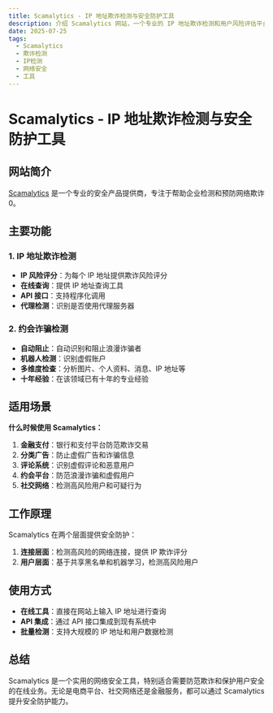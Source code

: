 ```yaml
---
title: Scamalytics - IP 地址欺诈检测与安全防护工具
description: 介绍 Scamalytics 网站，一个专业的 IP 地址欺诈检测和用户风险评估平台，帮助企业防范网络欺诈。
date: 2025-07-25
tags:
  - Scamalytics
  - 欺诈检测
  - IP检测
  - 网络安全
  - 工具
---
```


# Scamalytics - IP 地址欺诈检测与安全防护工具

## 网站简介

[Scamalytics](https://scamalytics.com/) 是一个专业的安全产品提供商，专注于帮助企业检测和预防网络欺诈 <mcreference link="https://scamalytics.com/" index="0">0</mcreference>。

## 主要功能

### 1. IP 地址欺诈检测
- **IP 风险评分**：为每个 IP 地址提供欺诈风险评分
- **在线查询**：提供 IP 地址查询工具
- **API 接口**：支持程序化调用
- **代理检测**：识别是否使用代理服务器

### 2. 约会诈骗检测
- **自动阻止**：自动识别和阻止浪漫诈骗者
- **机器人检测**：识别虚假账户
- **多维度检查**：分析图片、个人资料、消息、IP 地址等
- **十年经验**：在该领域已有十年的专业经验

## 适用场景

**什么时候使用 Scamalytics：**

1. **金融支付**：银行和支付平台防范欺诈交易
2. **分类广告**：防止虚假广告和诈骗信息
3. **评论系统**：识别虚假评论和恶意用户
4. **约会平台**：防范浪漫诈骗和虚假用户
5. **社交网络**：检测高风险用户和可疑行为

## 工作原理

Scamalytics 在两个层面提供安全防护：

1. **连接层面**：检测高风险的网络连接，提供 IP 欺诈评分
2. **用户层面**：基于共享黑名单和机器学习，检测高风险用户

## 使用方式

- **在线工具**：直接在网站上输入 IP 地址进行查询
- **API 集成**：通过 API 接口集成到现有系统中
- **批量检测**：支持大规模的 IP 地址和用户数据检测

## 总结

Scamalytics 是一个实用的网络安全工具，特别适合需要防范欺诈和保护用户安全的在线业务。无论是电商平台、社交网络还是金融服务，都可以通过 Scamalytics 提升安全防护能力。